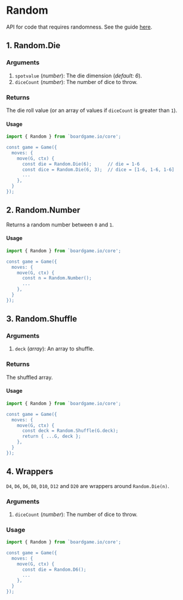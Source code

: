 # Random

API for code that requires randomness. See the guide [here](random.md).

## 1. Random.Die

### Arguments

1. `spotvalue` (_number_): The die dimension (_default: 6_).
2. `diceCount` (_number_): The number of dice to throw.

### Returns

The die roll value (or an array of values if `diceCount` is greater than `1`).

#### Usage

```js
import { Random } from `boardgame.io/core';

const game = Game({
  moves: {
    move(G, ctx) {
      const die = Random.Die(6);      // die = 1-6
      const dice = Random.Die(6, 3);  // dice = [1-6, 1-6, 1-6]
      ...
    },
  }
});
```

## 2. Random.Number

Returns a random number between `0` and `1`.

#### Usage

```js
import { Random } from `boardgame.io/core';

const game = Game({
  moves: {
    move(G, ctx) {
      const n = Random.Number();
      ...
    },
  }
});
```

## 3. Random.Shuffle

### Arguments

1. `deck` (_array_): An array to shuffle.

### Returns

The shuffled array.

#### Usage

```js
import { Random } from `boardgame.io/core';

const game = Game({
  moves: {
    move(G, ctx) {
      const deck = Random.Shuffle(G.deck);
      return { ...G, deck };
    },
  }
});
```

## 4. Wrappers

`D4`, `D6`, `D6`, `D8`, `D10`, `D12` and `D20` are wrappers around
`Random.Die(n)`.

### Arguments

1. `diceCount` (_number_): The number of dice to throw.

### Usage

```js
import { Random } from `boardgame.io/core';

const game = Game({
  moves: {
    move(G, ctx) {
      const die = Random.D6();
      ...
    },
  }
});
```
